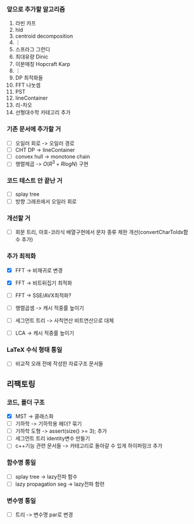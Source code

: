 ### 앞으로 추가할 알고리즘
  1. 라빈 카프
  1. hld
  1. centroid decomposition
  1. $\vdots$
  1. 스프라그 그런디
  1. 최대유량 Dinic
  1. 이분매칭 Hopcraft Karp
  1. $\vdots$
  1. DP 최적화들
  1. FFT 나눗셈
  1. PST
  1. lineContainer
  1. 리-차오
  1. 선형대수학 카테고리 추가

### 기존 문서에 추가할 거
  * [ ] 오일러 회로 -> 오일러 경로
  * [ ] CHT DP -> lineContainer
  * [ ] convex hull -> monotone chain
  * [ ] 행렬제곱 -> $O(R^3 + RlogN)$ 구현

### 코드 테스트 안 끝난 거
  * [ ] splay tree
  * [ ] 방향 그래프에서 오일러 회로

### 개선할 거
  * [ ] 회문 트리, 아호-코라식 배열구현에서 문자 종류 제한 개선(convertCharToIdx함수 추가)

### 추가 최적화
  * [x] FFT -> 비재귀로 변경
  * [x] FFT -> 비트뒤집기 최적화
  * [ ] FFT -> SSE/AVX최적화?

  * [ ] 행렬곱셈 -> 캐시 적중률 높이기

  * [ ] 세그먼트 트리 -> 사칙연산 비트연산으로 대체
  
  * [ ] LCA -> 캐시 적중률 높이기

### LaTeX 수식 형태 통일
  * [ ] 비교적 오래 전에 작성한 자료구조 문서들

## 리팩토링
### 코드, 폴더 구조
  * [X] MST -> 클래스화
  * [ ] 기하학 -> 기하학용 헤더? 묶기
  * [ ] 기하학 도형 -> assert(size() >= 3); 추가
  * [ ] 세그먼트 트리 identity변수 만들기
  * [ ] c++기능 관련 문서들 -> 카테고리로 돌아갈 수 있게 하이퍼링크 추가

### 함수명 통일
  * [ ] splay tree -> lazy전파 함수
  * [ ] lazy propagation seg -> lazy전파 함련

### 변수명 통일
  * [ ] 트리 -> 변수명 par로 변경